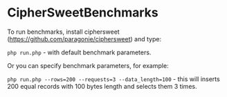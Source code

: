 # CipherSweetBenchmarks

To run benchmarks, install ciphersweet (https://github.com/paragonie/ciphersweet) and type:

`php run.php` - with default benchmark parameters.

Or you can specify benchmark parameters, for example:

`php run.php --rows=200 --requests=3 --data_length=100` - this will inserts 200 equal records with 100 bytes length and selects them 3 times.



